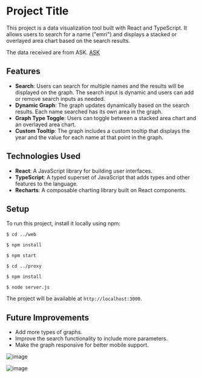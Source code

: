 # Project Title

This project is a data visualization tool built with React and TypeScript. It allows users to search for a name ("emri") and displays a stacked or overlayed area chart based on the search results.

The data received are from ASK. [ASK](https://ask.rks-gov.net/NameSearch)

## Features

- **Search**: Users can search for multiple names and the results will be displayed on the graph. The search input is dynamic and users can add or remove search inputs as needed.
- **Dynamic Graph**: The graph updates dynamically based on the search results. Each name searched has its own area in the graph.
- **Graph Type Toggle**: Users can toggle between a stacked area chart and an overlayed area chart.
- **Custom Tooltip**: The graph includes a custom tooltip that displays the year and the value for each name at that point in the graph.

## Technologies Used

- **React**: A JavaScript library for building user interfaces.
- **TypeScript**: A typed superset of JavaScript that adds types and other features to the language.
- **Recharts**: A composable charting library built on React components.

## Setup

To run this project, install it locally using npm:
```
$ cd ../web

$ npm install

$ npm start

$ cd ../proxy

$ npm install

$ node server.js
```
The project will be available at `http://localhost:3000`.

## Future Improvements

- Add more types of graphs.
- Improve the search functionality to include more parameters.
- Make the graph responsive for better mobile support.

![image](https://github.com/RilindRamadani/kosovaNames/assets/43218387/f357a7a2-b4d1-465b-9fb9-baf95dbaa434)

![image](https://github.com/RilindRamadani/kosovaNames/assets/43218387/54ee63c7-3c09-4c7a-9c1d-1b1956f5e06a)
